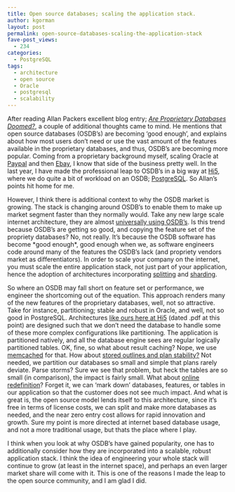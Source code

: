 ```yaml
---
title: Open source databases; scaling the application stack.
author: kgorman
layout: post
permalink: open-source-databases-scaling-the-application-stack
fave-post_views:
  - 234
categories:
  - PostgreSQL
tags:
  - architecture
  - open source
  - Oracle
  - postgresql
  - scalability
---
```

After reading Allan Packers excellent blog entry; <a href=http://blogs.sun.com/allanp/entry/are\_proprietary\_databases_doomed>*Are Proprietary Databases Doomed?*</a>, a couple of additional thoughts came to mind. He mentions that open source databases (OSDB&#8217;s) are becoming &#8216;good enough&#8217;, and explains about how most users don&#8217;t need or use the vast amount of the features available in the proprietary databases, and thus, OSDB&#8217;s are becoming more popular. Coming from a proprietary background myself, scaling Oracle at <a href=http://www.paypal.com>Paypal</a> and then <a href=http://www.ebay.com>Ebay</a>, I know that side of the business pretty well. In the last year, I have made the professional leap to OSDB&#8217;s in a big way at <a href=http://www.hi5.com>Hi5</a>, where we do quite a bit of workload on an OSDB; <a href=http://www.postgresql.org>PostgreSQL</a>. So Allan&#8217;s points hit home for me.

<!--more-->

However, I think there is additional context to why the OSDB market is growing. The stack is changing around OSDB&#8217;s to enable them to make up market segment faster than they normally would. Take any new large scale internet architecture, they are almost <a href=http://highscalability.com/>universally using OSDB&#8217;s</a>. Is this trend because OSDB&#8217;s are getting so good, and copying the feature set of the propriety databases? No, not really. It&#8217;s because the OSDB software has become \*good enough\*, good enough when we, as software engineers code around many of the features the OSDB&#8217;s lack (and propriety vendors market as differentiators). In order to scale your company on the internet, you must scale the entire application stack, not just part of your application, hence the adoption of architectures incorporating <a href=http://www.addsimplicity.com/downloads/eBaySDForum2006-11-29.pdf>splitting</a> and <a href=http://highscalability.com/unorthodox-approach-database-design-coming-shard>sharding</a>.

So where an OSDB may fall short on feature set or performance, we engineer the shortcoming out of the equation. This approach renders many of the new features of the proprietary databases, well, not so attractive. Take for instance, partitioning; stable and robust in Oracle, and well, not so good in PostgreSQL. Architectures <a href=http://www.kennygorman.com/hi5\_pug\_06122007.pdf>like ours here at Hi5</a> (dated .pdf at this point) are designed such that we don&#8217;t need the database to handle some of these more complex configurations like partitioning. The application is partitioned natively, and all the database engine sees are regular logically partitioned tables. OK, fine, so what about result caching? Nope, we use <a href=http://en.wikipedia.org/wiki/Memcached>memcached</a> for that. How about <a href=http://www.oracle-base.com/articles/misc/Outlines.php>stored outlines and plan stability?</a> Not needed, we partition our databases so small and simple that plans rarely deviate. Parse storms? Sure we see that problem, but heck the tables are so small (in comparison), the impact is fairly small. What about <a href=http://www.oracle.com/technology/deploy/availability/pdf/HA\_10gR2\_online\_reorg\_twp.pdf>online redefinition</a>? Forget it, we can &#8216;mark down&#8217; databases, features, or tables in our application so that the customer does not see much impact. And what is great is, the open source model lends itself to this architecture, since it&#8217;s free in terms of license costs, we can split and make more databases as needed, and the near zero entry cost allows for rapid innovation and growth. Sure my point is more directed at internet based database usage, and not a more traditional usage, but thats the place where I play.

I think when you look at why OSDB&#8217;s have gained popularity, one has to additionally consider how they are incorporated into a scalable, robust application stack. I think the idea of engineering your whole stack will continue to grow (at least in the internet space), and perhaps an even larger market share will come with it. This is one of the reasons I made the leap to the open source community, and I am glad I did.
